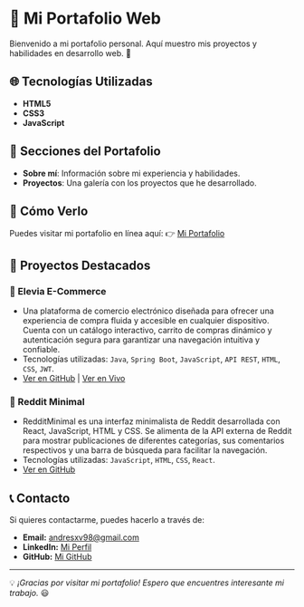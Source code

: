 # 🎨 Mi Portafolio Web

Bienvenido a mi portafolio personal. Aquí muestro mis proyectos y habilidades en desarrollo web. 🚀

## 🌐 Tecnologías Utilizadas

- **HTML5**
- **CSS3**
- **JavaScript**

## 📂 Secciones del Portafolio

- **Sobre mí**: Información sobre mi experiencia y habilidades.
- **Proyectos**: Una galería con los proyectos que he desarrollado.

## 🚀 Cómo Verlo

Puedes visitar mi portafolio en línea aquí:
👉 [Mi Portafolio](https://andresgomezv.github.io/portfolio-2025/)

## 📌 Proyectos Destacados

### 📌 Elevia E-Commerce
- Una plataforma de comercio electrónico diseñada para ofrecer una experiencia de compra fluida y accesible en cualquier dispositivo. Cuenta con un catálogo interactivo, carrito de compras dinámico y autenticación segura para garantizar una navegación intuitiva y confiable.
- Tecnologías utilizadas: `Java`, `Spring Boot`, `JavaScript`, `API REST`, `HTML`, `CSS`, `JWT`.
- [Ver en GitHub](https://github.com/JaviSGalindo/Generation-7-Final-Proyect) | [Ver en Vivo](https://javisgalindo.github.io/Generation-7-Final-Proyect/)

### 📌 Reddit Minimal
- RedditMinimal es una interfaz minimalista de Reddit desarrollada con React, JavaScript, HTML y CSS. Se alimenta de la API externa de Reddit para mostrar publicaciones de diferentes categorías, sus comentarios respectivos y una barra de búsqueda para facilitar la navegación.
- Tecnologías utilizadas: `JavaScript`, `HTML`, `CSS`, `React`.
- [Ver en GitHub](https://github.com/AndresGomezV/reddit-minimal)


## 📞 Contacto

Si quieres contactarme, puedes hacerlo a través de:
- **Email:** [andresxv98@gmail.com](mailto:andresxv98@gmail.com)
- **LinkedIn:** [Mi Perfil](https://www.linkedin.com/in/andresgomezvasquez)
- **GitHub:** [Mi GitHub](https://github.com/AndresGomezV)

---
💡 *¡Gracias por visitar mi portafolio! Espero que encuentres interesante mi trabajo.* 😃

